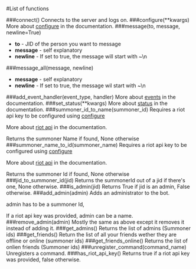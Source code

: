 #List of functions

###connect()
Connects to the server and logs on.
###configure(**kwargs)
More about [configure](doc/configure.md) in the documentation.
###message(to, message, newline=True)
* **to** - JID of the person you want to message
* **message** - self explanatory
* **newline** - If set to true, the message will start with ~\n

###message_all(message, newline)
* **message** - self explanatory
* **newline** - If set to true, the message wil start with ~\n

###add_event_handler(event_type, handler)
More about [events](doc/events.md) in the documentation.
###set_status(**kwargs)
More about [status](doc/status.md) in the documentation.
###summoner_id_to_name(summoner_id)
Requires a riot api key to be configured using [configure](doc/configure)

More about [riot api](doc/riotapi.md) in the documentation.

Returns the summoner Name if found, None otherwise
###summoner_name_to_id(summoner_name)
Requires a riot api key to be configured using [configure](doc/configure)

More about [riot api](doc/riotapi.md) in the documentation.

Returns the summoner Id if found, None otherwise
###jid_to_summoner_id(jid)
Returns the summonerId out of a jid if there's one, None otherwise.
###is_admin(jid)
Returns True if jid is an admin, False otherwise.
###add_admin(admin)
Adds an administrator to the bot.

admin has to be a summoner Id,

If a riot api key was provided, admin can be a name.
###remove_admin(admin)
Mostly the same as above except it removes it instead of adding it.
###get_admins()
Returns the list of admins (Summoner ids)
###get_friends()
Return the list of all your friends wether they are offline or online (summoner ids)
###get_friends_online()
Returns the list of onlien friends (Summoner ids)
###unregister_command(command_name)
Unregisters a command.
###has_riot_api_key()
Returns true if a riot api key was provided, false otherwise.
